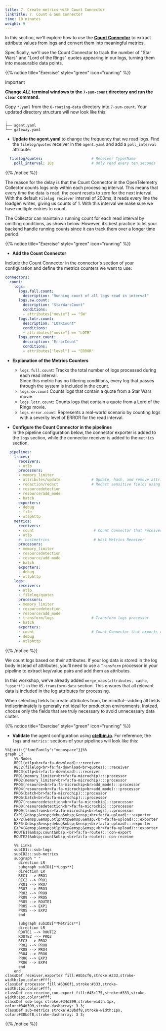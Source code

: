 ```yaml
---
title: 7. Create metrics with Count Connector
linkTitle: 7. Count & Sum Connector
time: 10 minutes
weight: 9
---
```

In this section, we'll explore how to use the [**Count Connector**](https://github.com/open-telemetry/opentelemetry-collector-contrib/tree/main/connector/countconnector) to extract attribute values from logs and convert them into meaningful metrics.

Specifically, we'll use the Count Connector to track the number of "Star Wars" and "Lord of the Rings" quotes appearing in our logs, turning them into measurable data points.

{{% notice title="Exercise" style="green" icon="running" %}}

> [!IMPORTANT]
> **Change _ALL_ terminal windows to the `7-sum-count` directory and run the `clear` command.**

Copy `*.yaml` from the `6-routing-data` directory into `7-sum-count`. Your updated directory structure will now look like this:

```text { title="Updated Directory Structure" }
.
├── agent.yaml
└── gateway.yaml
```

- **Update the agent.yaml** to change the frequency that we read logs.
Find the `filelog/quotes` receiver in the `agent.yaml` and add a `poll_interval` attribute:

```yaml
  filelog/quotes:                      # Receiver Type/Name
    poll_interval: 10s                 # Only read every ten seconds 
```
  
{{% /notice %}}

The reason for the delay is that the Count Connector in the OpenTelemetry Collector counts logs only within each processing interval. This means that every time the data is read, the count resets to zero for the next interval. With the default `Filelog reciever` interval of 200ms, it reads every line the loadgen writes, giving us counts of 1. With this interval we make sure we have multiple entries to count.

The Collector can maintain a running count for each read interval by omitting conditions, as shown below. However, it’s best practice to let your backend handle running counts since it can track them over a longer time period.

{{% notice title="Exercise" style="green" icon="running" %}}

- **Add the Count Connector**

Include the Count Connector in the connector's section of your configuration and define the metrics counters we want to use:

```yaml
connectors:
  count:
    logs:
      logs.full.count:
        description: "Running count of all logs read in interval"
      logs.sw.count:
        description: "StarWarsCount"
        conditions:
        - attributes["movie"] == "SW"
      logs.lotr.count:
        description: "LOTRCount"
        conditions:
        - attributes["movie"] == "LOTR"
      logs.error.count:
        description: "ErrorCount"
        conditions:
        - attributes["level"] == "ERROR"
```

- **Explanation of the Metrics Counters**

  - `logs.full.count`: Tracks the total number of logs processed during each read interval.  
  Since this metric has no filtering conditions, every log that passes through the system is included in the count. 
  - `logs.sw.count` Counts logs that contain a quote from a Star Wars movie.
  - `logs.lotr.count`: Counts logs that contain a quote from a Lord of the Rings movie.
  - `logs.error.count`: Represents a real-world scenario by counting logs with a severity level of ERROR for the read interval.

- **Configure the Count Connector in the pipelines**  
In the pipeline configuration below, the connector exporter is added to the `logs` section, while the connector receiver is added to the `metrics` section.

```yaml
  pipelines:
    traces:
      receivers:
      - otlp
      processors:
      - memory_limiter
      - attributes/update              # Update, hash, and remove attributes
      - redaction/redact               # Redact sensitive fields using regex
      - resourcedetection
      - resource/add_mode
      - batch
      exporters:
      - debug
      - file
      - otlphttp
    metrics:
      receivers:
      - count                           # Count Connector that receives count metric from logs count exporter in logs pipeline. 
      - otlp
      #- hostmetrics                    # Host Metrics Receiver
      processors:
      - memory_limiter
      - resourcedetection
      - resource/add_mode
      - batch
      exporters:
      - debug
      - otlphttp
    logs:
      receivers:
      - otlp
      - filelog/quotes
      processors:
      - memory_limiter
      - resourcedetection
      - resource/add_mode
      - transform/logs                 # Transform logs processor
      - batch
      exporters:
      - count                          # Count Connector that exports count as a metric to metrics pipeline.
      - debug
      - otlphttp
```

{{% /notice %}}

We count logs based on their attributes. If your log data is stored in the log body instead of attributes, you’ll need to use a `Transform` processor in your pipeline to extract key/value pairs and add them as attributes.

In this workshop, we’ve already added `merge_maps(attributes, cache, "upsert")` in the `05-transform-data` section. This ensures that all relevant data is included in the log attributes for processing.

When selecting fields to create attributes from, be mindful—adding all fields indiscriminately is generally not ideal for production environments. Instead, choose only the fields that are truly necessary to avoid unnecessary data clutter.

{{% notice title="Exercise" style="green" icon="running" %}}

- **Validate** the agent configuration using **[otelbin.io](https://www.otelbin.io/)**. For reference, the `logs` and `metrics:` sections of your pipelines will look like this:

```mermaid
%%{init:{"fontFamily":"monospace"}}%%
graph LR
    %% Nodes
    REC1(otlp<br>fa:fa-download):::receiver
    REC2(filelog<br>fa:fa-download<br>quotes):::receiver
    REC3(otlp<br>fa:fa-download):::receiver
    PRO1(memory_limiter<br>fa:fa-microchip):::processor
    PRO2(memory_limiter<br>fa:fa-microchip):::processor
    PRO3(resource<br>fa:fa-microchip<br>add_mode):::processor
    PRO4(resource<br>fa:fa-microchip<br>add_mode):::processor
    PRO5(batch<br>fa:fa-microchip):::processor
    PRO6(batch<br>fa:fa-microchip):::processor
    PRO7(resourcedetection<br>fa:fa-microchip):::processor
    PRO8(resourcedetection<br>fa:fa-microchip):::processor
    PRO9(transfrom<br>fa:fa-microchip<br>logs):::processor
    EXP1(&nbsp;&ensp;debug&nbsp;&ensp;<br>fa:fa-upload):::exporter
    EXP2(&emsp;&emsp;otlphttp&emsp;&emsp;<br>fa:fa-upload):::exporter
    EXP3(&nbsp;&ensp;debug&nbsp;&ensp;<br>fa:fa-upload):::exporter
    EXP4(&emsp;&emsp;otlphttp&emsp;&emsp;<br>fa:fa-upload):::exporter
    ROUTE1(&nbsp;count&nbsp;<br>fa:fa-route):::con-export
    ROUTE2(&nbsp;count&nbsp;<br>fa:fa-route):::con-receive

    %% Links
    subID1:::sub-logs
    subID2:::sub-metrics
    subgraph " " 
      direction LR
      subgraph subID1[**Logs**]
      direction LR
      REC1 --> PRO1
      REC2 --> PRO1
      PRO1 --> PRO7
      PRO7 --> PRO3
      PRO3 --> PRO9
      PRO9 --> PRO5
      PRO5 --> ROUTE1
      PRO5 --> EXP1
      PRO5 --> EXP2
      end
      
      subgraph subID2[**Metrics**]
      direction LR
      ROUTE1 --> ROUTE2       
      ROUTE2 --> PRO2
      REC3 --> PRO2
      PRO2 --> PRO8
      PRO8 --> PRO4
      PRO4 --> PRO6
      PRO6 --> EXP3
      PRO6 --> EXP4
      end
    end
classDef receiver,exporter fill:#8b5cf6,stroke:#333,stroke-width:1px,color:#fff;
classDef processor fill:#6366f1,stroke:#333,stroke-width:1px,color:#fff;
classDef con-receive,con-export fill:#45c175,stroke:#333,stroke-width:1px,color:#fff;
classDef sub-logs stroke:#34d399,stroke-width:1px, color:#34d399,stroke-dasharray: 3 3;
classDef sub-metrics stroke:#38bdf8,stroke-width:1px, color:#38bdf8,stroke-dasharray: 3 3;
```

{{% /notice %}}
